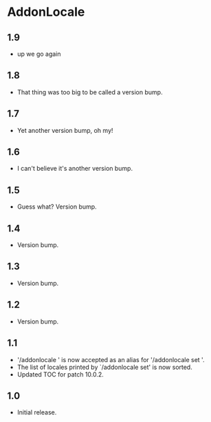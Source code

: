 # AddonLocale

## 1.9
- up we go again

## 1.8
- That thing was too big to be called a version bump.

## 1.7
- Yet another version bump, oh my!

## 1.6
- I can't believe it's another version bump.

## 1.5
- Guess what? Version bump.

## 1.4
- Version bump.

## 1.3
- Version bump.

## 1.2
- Version bump.

## 1.1
- '/addonlocale <locale>' is now accepted as an alias for '/addonlocale set <locale>'.
- The list of locales printed by `/addonlocale set' is now sorted.
- Updated TOC for patch 10.0.2.

## 1.0
- Initial release.
